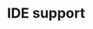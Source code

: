 ---
title: "IDE support"
linkTitle: "IDE support"
weight: 30
description: "Support for common Integrated Development Environments (IDEs)"
---